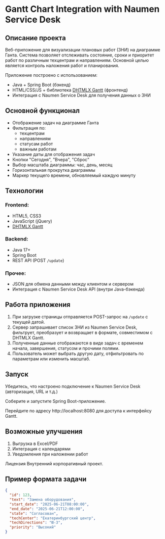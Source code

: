 # Gantt Chart Integration with Naumen Service Desk

## Описание проекта

Веб-приложение для визуализации плановых работ (ЗНИ) на диаграмме Ганта. Система позволяет отслеживать состояние, сроки и приоритет работ по различным техцентрам и направлениям. Основной целью является контроль наложения работ и планирования.

Приложение построено с использованием:

- Java + Spring Boot (бэкенд)
- HTML/CSS/JS + библиотека [DHTMLX Gantt](https://dhtmlx.com/) (фронтенд)
- Интеграция с Naumen Service Desk для получения данных о ЗНИ

## Основной функционал

- Отображение задач на диаграмме Ганта
- Фильтрация по:
  - техцентрам
  - направлениям
  - статусам работ
  - важным работам
- Указание даты для отображения задач
- Кнопки "Сегодня", "Вчера", "Сброс"
- Выбор масштаба диаграммы: час, день, месяц
- Горизонтальная прокрутка диаграммы
- Маркер текущего времени, обновляемый каждую минуту

## Технологии

### Frontend:

- HTML5, CSS3
- JavaScript (jQuery)
- [DHTMLX Gantt](https://dhtmlx.com/)

### Backend:

- Java 17+
- Spring Boot
- REST API (POST `/update`)

### Прочее:

- JSON для обмена данными между клиентом и сервером
- Интеграция с Naumen Service Desk API (внутри Java-бэкенда)


## Работа приложения

1. При загрузке страницы отправляется POST-запрос на `/update` с текущей датой.
2. Сервер запрашивает список ЗНИ из Naumen Service Desk, фильтрует, преобразует и возвращает в формате, совместимом с DHTMLX Gantt.
3. Полученные данные отображаются в виде задач с временем начала, завершения, статусом и прочими полями.
4. Пользователь может выбрать другую дату, отфильтровать по параметрам или изменить масштаб.

## Запуск
Убедитесь, что настроено подключение к Naumen Service Desk (авторизация, URL и т.д.)

Соберите и запустите Spring Boot-приложение.

Перейдите по адресу http://localhost:8080 для доступа к интерфейсу Gantt.

## Возможные улучшения
1. Выгрузка в Excel/PDF
2. Интеграция с календарями
3. Уведомления при наложении работ

Лицензия
Внутренний корпоративный проект.

## Пример формата задачи

```json
{
  "id": 123,
  "text": "Замена оборудования",
  "start_date": "2025-06-21T08:00:00",
  "end_date": "2025-06-21T12:00:00",
  "state": "Согласован",
  "techCenter": "Екатеринбургский центр",
  "techDirections": "Ю-З",
  "priority": "Высокий"
}





